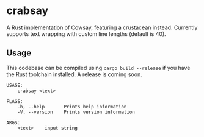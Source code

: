 # crabsay #

A Rust implementation of Cowsay, featuring a crustacean instead. Currently
supports text wrapping with custom line lengths (default is 40).

## Usage ##

This codebase can be compiled using `cargo build --release` if you have the Rust
toolchain installed. A release is coming soon.

```
USAGE:
    crabsay <text>

FLAGS:
    -h, --help       Prints help information
    -V, --version    Prints version information

ARGS:
    <text>    input string
```
